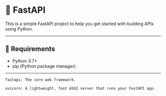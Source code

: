 # 🚀 FastAPI

This is a simple FastAPI project to help you get started with building APIs using Python.

---

## 🧰 Requirements

- Python 3.7+
- pip (Python package manager)

---

``` pip install fastapi uvicorn
fastapi: The core web framework.

uvicorn: A lightweight, fast ASGI server that runs your FastAPI app. 
```

